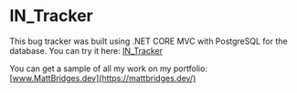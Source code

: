 # IN_Tracker

This bug tracker was built using .NET CORE MVC with PostgreSQL for the database. You can try it here: [IN_Tracker](https://in-tracker.up.railway.app/)

You can get a sample of all my work on my portfolio: [www.MattBridges.dev](https://mattbridges.dev/)
